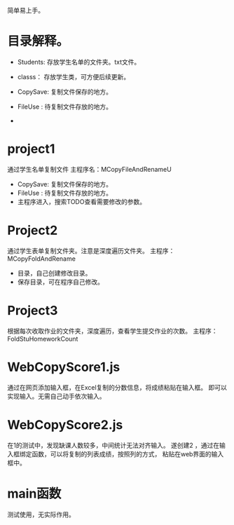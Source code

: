 
简单易上手。
# 目录解释。
- Students: 存放学生名单的文件夹。txt文件。
- classs： 存放学生类，可方便后续更新。
- CopySave: 复制文件保存的地方。
- FileUse : 待复制文件存放的地方。

- 

# project1

通过学生名单复制文件
主程序名：MCopyFileAndRenameU
- CopySave: 复制文件保存的地方。
- FileUse : 待复制文件存放的地方。
- 主程序进入，搜索TODO查看需要修改的参数。

# Project2
通过学生表单复制文件夹。注意是深度遍历文件夹。
主程序：MCopyFoldAndRename
- 目录，自己创建修改目录。
- 保存目录，可在程序自己修改。

# Project3 
根据每次收取作业的文件夹，深度遍历，查看学生提交作业的次数。
主程序： FoldStuHomeworkCount

# WebCopyScore1.js

通过在网页添加输入框，在Excel复制的分数信息，将成绩粘贴在输入框。
即可以实现输入。无需自己动手依次输入。

# WebCopyScore2.js
在1的测试中，发现缺课人数较多，中间统计无法对齐输入。
遂创建2 ，通过在输入框绑定函数，可以将复制的列表成绩，按照列的方式，
粘贴在web界面的输入框中。

# main函数
测试使用，无实际作用。